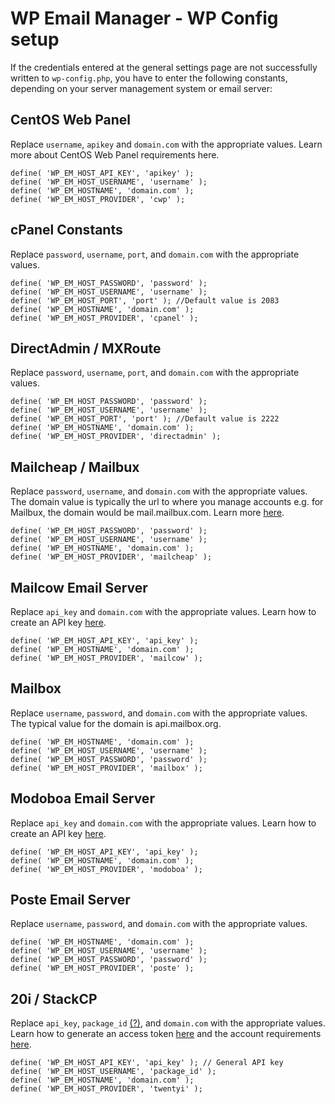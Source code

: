 # WP Email Manager - WP Config setup

If the credentials entered at the general settings page are not successfully written to `wp-config.php`, you have to enter the following constants, depending on your server management system or email server:

## CentOS Web Panel

Replace `username`, `apikey` and `domain.com` with the appropriate values. Learn more about CentOS Web Panel requirements here.

```
define( 'WP_EM_HOST_API_KEY', 'apikey' );
define( 'WP_EM_HOST_USERNAME', 'username' );
define( 'WP_EM_HOSTNAME', 'domain.com' );       
define( 'WP_EM_HOST_PROVIDER', 'cwp' );
```

## cPanel Constants

Replace `password`, `username`, `port`, and `domain.com` with the appropriate values.

```
define( 'WP_EM_HOST_PASSWORD', 'password' );
define( 'WP_EM_HOST_USERNAME', 'username' );
define( 'WP_EM_HOST_PORT', 'port' ); //Default value is 2083              
define( 'WP_EM_HOSTNAME', 'domain.com' );       
define( 'WP_EM_HOST_PROVIDER', 'cpanel' );
```

## DirectAdmin / MXRoute

Replace `password`, `username`, `port`, and `domain.com` with the appropriate values.

```
define( 'WP_EM_HOST_PASSWORD', 'password' );
define( 'WP_EM_HOST_USERNAME', 'username' );
define( 'WP_EM_HOST_PORT', 'port' ); //Default value is 2222            
define( 'WP_EM_HOSTNAME', 'domain.com' );       
define( 'WP_EM_HOST_PROVIDER', 'directadmin' ); 
```

## Mailcheap / Mailbux

Replace `password`, `username`, and `domain.com` with the appropriate values. The domain value is typically the url to where you manage accounts e.g. for Mailbux, the domain would be mail.mailbux.com. Learn more [here](https://wpemailmanager.com/documentation/mailbux/how-to-setup-mailbux/).

```
define( 'WP_EM_HOST_PASSWORD', 'password' );
define( 'WP_EM_HOST_USERNAME', 'username' );       
define( 'WP_EM_HOSTNAME', 'domain.com' );       
define( 'WP_EM_HOST_PROVIDER', 'mailcheap' ); 
```

## Mailcow Email Server

Replace `api_key` and `domain.com` with the appropriate values. Learn how to create an API key [here](https://wpemailmanager.com/documentation/mailcow/how-to-get-a-mailcow-api-key/).

```
define( 'WP_EM_HOST_API_KEY', 'api_key' ); 
define( 'WP_EM_HOSTNAME', 'domain.com' );       
define( 'WP_EM_HOST_PROVIDER', 'mailcow' );
```

## Mailbox

Replace `username`, `password`, and `domain.com` with the appropriate values. The typical value for the domain is api.mailbox.org.

```
define( 'WP_EM_HOSTNAME', 'domain.com' ); 
define( 'WP_EM_HOST_USERNAME', 'username' );      
define( 'WP_EM_HOST_PASSWORD', 'password' );
define( 'WP_EM_HOST_PROVIDER', 'mailbox' );
```

## Modoboa Email Server

Replace `api_key` and `domain.com` with the appropriate values. Learn how to create an API key [here](https://wpemailmanager.com/documentation/modoboa/how-to-get-a-modoboa-api-key/).

```
define( 'WP_EM_HOST_API_KEY', 'api_key' ); 
define( 'WP_EM_HOSTNAME', 'domain.com' );       
define( 'WP_EM_HOST_PROVIDER', 'modoboa' );
```

## Poste Email Server

Replace `username`, `password`, and `domain.com` with the appropriate values.

```
define( 'WP_EM_HOSTNAME', 'domain.com' ); 
define( 'WP_EM_HOST_USERNAME', 'username' );      
define( 'WP_EM_HOST_PASSWORD', 'password' );
define( 'WP_EM_HOST_PROVIDER', 'poste' );
```

## 20i / StackCP

Replace `api_key`, `package_id` [(?)](https://wpemailmanager.com/documentation/20i-stackcp/how-do-i-determine-my-package-id/), and `domain.com` with the appropriate values. Learn how to generate an access token [here](https://my.20i.com/reseller/api) and the account requirements [here](https://wpemailmanager.com/documentation/20i-stackcp/20i-stackcp-requirements/).

```
define( 'WP_EM_HOST_API_KEY', 'api_key' ); // General API key
define( 'WP_EM_HOST_USERNAME', 'package_id' );
define( 'WP_EM_HOSTNAME', 'domain.com' );       
define( 'WP_EM_HOST_PROVIDER', 'twentyi' );
```